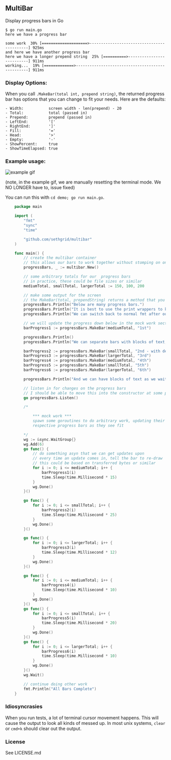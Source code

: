 ## MultiBar

Display progress bars in Go

    $ go run main.go
    here we have a progress bar

    some work  30% [====================>-------------------------------------------] 925ms
    and here we have another progress bar
    here we have a longer prepend string  25% [==========>--------------------------] 911ms
    working...  19% [=============>-------------------------------------------------] 911ms


### Display Options:

When you call ```.MakeBar(total int, prepend string)```, the returned progress bar
has options that you can change to fit your needs. Here are the defaults:

    - Width:           screen width - len(prepend) - 20
    - Total:           total (passed in)
    - Prepend:         prepend (passed in)
    - LeftEnd:         '['
    - RightEnd:        ']'
    - Fill:            '='
    - Head:            '>'
    - Empty:           '-'
    - ShowPercent:     true
    - ShowTimeElapsed: true


### Example usage:

![example gif](http://share.gifyoutube.com/m2oE5J.gif)

(note, in the example gif, we are manually resetting the terminal mode. We NO LONGER have to, issue fixed)

You can run this with `cd demo; go run main.go`.

```go
    package main

    import (
        "fmt"
        "sync"
        "time"

        "github.com/sethgrid/multibar"
    )

    func main() {
        // create the multibar container
        // this allows our bars to work together without stomping on one another
        progressBars, _ := multibar.New()

        // some arbitrary totals for our  progress bars
        // in practice, these could be file sizes or similar
        mediumTotal, smallTotal, largerTotal := 150, 100, 200

        // make some output for the screen
        // the MakeBar(total, prependString) returns a method that you can pass progress into
        progressBars.Println("Below are many progress bars.")
        progressBars.Println("It is best to use the print wrappers to keep output synced up.")
        progressBars.Println("We can switch back to normal fmt after our progress bars are done.\n")

        // we will update the progress down below in the mock work section with barProgress1(int)
        barProgress1 := progressBars.MakeBar(mediumTotal, "1st")

        progressBars.Println()
        progressBars.Println("We can separate bars with blocks of text, or have them grouped.\n")

        barProgress2 := progressBars.MakeBar(smallTotal, "2nd - with description:")
        barProgress3 := progressBars.MakeBar(largerTotal, "3rd")
        barProgress4 := progressBars.MakeBar(mediumTotal, "4th")
        barProgress5 := progressBars.MakeBar(smallTotal, "5th")
        barProgress6 := progressBars.MakeBar(largerTotal, "6th")

        progressBars.Println("And we can have blocks of text as we wait for progress bars to complete...")

        // listen in for changes on the progress bars
        // I should be able to move this into the constructor at some point
        go progressBars.Listen()

        /*

            *** mock work ***
            spawn some goroutines to do arbitrary work, updating their
            respective progress bars as they see fit

        */
        wg := &sync.WaitGroup{}
        wg.Add(6)
        go func() {
            // do something asyn that we can get updates upon
            // every time an update comes in, tell the bar to re-draw
            // this could be based on transferred bytes or similar
            for i := 0; i <= mediumTotal; i++ {
                barProgress1(i)
                time.Sleep(time.Millisecond * 15)
            }
            wg.Done()
        }()

        go func() {
            for i := 0; i <= smallTotal; i++ {
                barProgress2(i)
                time.Sleep(time.Millisecond * 25)
            }
            wg.Done()
        }()

        go func() {
            for i := 0; i <= largerTotal; i++ {
                barProgress3(i)
                time.Sleep(time.Millisecond * 12)
            }
            wg.Done()
        }()

        go func() {
            for i := 0; i <= mediumTotal; i++ {
                barProgress4(i)
                time.Sleep(time.Millisecond * 10)
            }
            wg.Done()
        }()
        go func() {
            for i := 0; i <= smallTotal; i++ {
                barProgress5(i)
                time.Sleep(time.Millisecond * 20)
            }
            wg.Done()
        }()
        go func() {
            for i := 0; i <= largerTotal; i++ {
                barProgress6(i)
                time.Sleep(time.Millisecond * 10)
            }
            wg.Done()
        }()
        wg.Wait()

        // continue doing other work
        fmt.Println("All Bars Complete")
    }
```

### Idiosyncrasies

When you run tests, a lot of terminal cursor movement happens. This will cause the output to look all kinds of messed up.
In most unix systems, `clear` or `cmd+k` should clear out the output.

### License

See LICENSE.md
